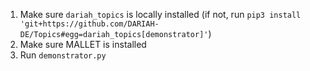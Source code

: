 1. Make sure `dariah_topics` is locally installed (if not, run `pip3 install 'git+https://github.com/DARIAH-DE/Topics#egg=dariah_topics[demonstrator]'`)
2. Make sure MALLET is installed
3. Run `demonstrator.py`
